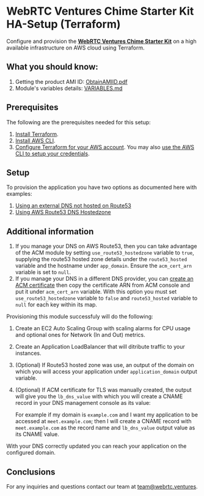 # WebRTC Ventures Chime Starter Kit HA-Setup (Terraform)
Configure and provision the [**WebRTC Ventures Chime Starter Kit**](https://aws.amazon.com/marketplace/pp/prodview-5glqwwdijegwe) on a high available infrastructure on AWS cloud using Terraform.

## What you should know:
1. Getting the product AMI ID: [ObtainAMIID.pdf](https://webrtc-ventures-mkt.s3.amazonaws.com/ObtainAMIID.pdf)
2. Module's variables details: [VARIABLES.md](https://github.com/agilityfeat/terraform-aws-webrtc-ventures-chime-starter-kit/blob/main/VARIABLES.md)

## Prerequisites
The following are the prerequisites needed for this setup:
1. [Install Terraform](https://developer.hashicorp.com/terraform/tutorials/aws-get-started/install-cli).
2. [Install AWS CLI](https://docs.aws.amazon.com/cli/latest/userguide/getting-started-install.html).
3. [Configure Terraform for your AWS account](https://developer.hashicorp.com/terraform/tutorials/aws-get-started/aws-build). You may also [use the AWS CLI to setup your credentials](https://docs.aws.amazon.com/cli/latest/userguide/cli-configure-files.html).

## Setup
To provision the application you have two options as documented here with examples:
1. [Using an external DNS not hosted on Route53](https://github.com/agilityfeat/terraform-aws-webrtc-ventures-chime-starter-kit/blob/main/examples/external-dns/README.md)
2. [Using AWS Route53 DNS Hostedzone](https://github.com/agilityfeat/terraform-aws-webrtc-ventures-chime-starter-kit/blob/main/examples/external-dns/README.md)

## Additional information
1. If you manage your DNS on AWS Route53, then you can take advantage of the ACM module by setting `use_route53_hostedzone` variable to `true`, supplying the route53 hosted zone details under the `route53_hosted` variable and the hostname under `app_domain`. Ensure the `acm_cert_arn` variable is set to `null`.
2. If you manage your DNS in a different DNS provider, you can [create an ACM certificate](https://docs.aws.amazon.com/acm/latest/userguide/gs-acm-request-public.html) then copy the certificate ARN from ACM console and put it under `acm_cert_arn` variable. With this option you must set `use_route53_hostedzone` variable to `false` and `route53_hosted` variable to `null` for each key within its map.

Provisioning this module successfuly will do the following:
1. Create an EC2 Auto Scaling Group with scaling alarms for CPU usage and optional ones for Network (In and Out) metrics.
2. Create an Application LoadBalancer that will ditribute traffic to your instances.
3. (Optional) If Route53 hosted zone was use, an output of the domain on which you will access your application under `application_domain` output variable.
4. (Optional) If ACM certificate for TLS was manually created, the output will give you the `lb_dns_value` with which you will create a CNAME record in your DNS management console as its value:

    For example if my domain is `example.com` and I want my application to be accessed at `meet.example.com`; then I will create a CNAME record with `meet.example.com` as the record name and `lb_dns_value` output value as its CNAME value.

With your DNS correctly updated you can reach your application on the configured domain.

## Conclusions
For any inquiries and questions contact our team at [team@webrtc.ventures](mailto:team@webrtc.ventures).
